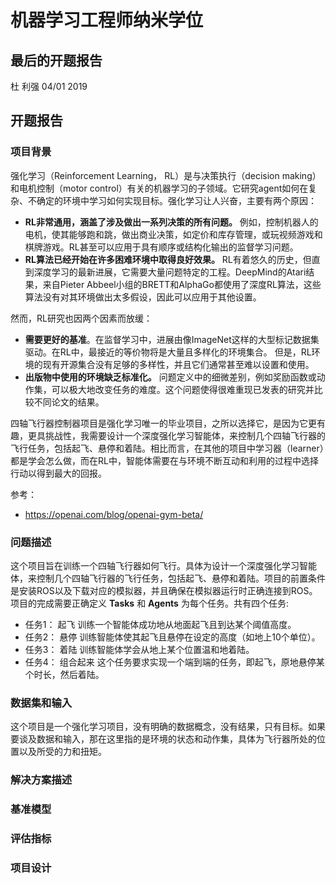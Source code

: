 # 机器学习工程师纳米学位
## 最后的开题报告
杜 利强
04/01 2019

## 开题报告

### 项目背景
强化学习（Reinforcement Learning， RL）是与决策执行（decision making）和电机控制（motor control）有关的机器学习的子领域。它研究agent如何在复杂、不确定的环境中学习如何实现目标。强化学习让人兴奋，主要有两个原因：

* **RL非常通用，涵盖了涉及做出一系列决策的所有问题。** 例如，控制机器人的电机，使其能够跑和跳，做出商业决策，如定价和库存管理，或玩视频游戏和棋牌游戏。RL甚至可以应用于具有顺序或结构化输出的监督学习问题。
* **RL算法已经开始在许多困难环境中取得良好效果。** RL有着悠久的历史，但直到深度学习的最新进展，它需要大量问题特定的工程。DeepMind的Atari结果，来自Pieter Abbeel小组的BRETT和AlphaGo都使用了深度RL算法，这些算法没有对其环境做出太多假设，因此可以应用于其他设置。

然而，RL研究也因两个因素而放缓：

* **需要更好的基准**。在监督学习中，进展由像ImageNet这样的大型标记数据集驱动。在RL中，最接近的等价物将是大量且多样化的环境集合。 但是，RL环境的现有开源集合没有足够的多样性，并且它们通常甚至难以设置和使用。
* **出版物中使用的环境缺乏标准化。** 问题定义中的细微差别，例如奖励函数或动作集，可以极大地改变任务的难度。这个问题使得很难重现已发表的研究并比较不同论文的结果。

四轴飞行器控制器项目是强化学习唯一的毕业项目，之所以选择它，是因为它更有趣，更具挑战性，我需要设计一个深度强化学习智能体，来控制几个四轴飞行器的飞行任务，包括起飞、悬停和着陆。相比而言，在其他的项目中学习器（learner）都是学会怎么做，而在RL中，智能体需要在与环境不断互动和利用的过程中选择行动以得到最大的回报。


参考：

* https://openai.com/blog/openai-gym-beta/


### 问题描述
这个项目旨在训练一个四轴飞行器如何飞行。具体为设计一个深度强化学习智能体，来控制几个四轴飞行器的飞行任务，包括起飞、悬停和着陆。项目的前置条件是安装ROS以及下载对应的模拟器，并且确保在模拟器运行时正确连接到ROS。项目的完成需要正确定义 **Tasks** 和 **Agents** 为每个任务。共有四个任务:

* 任务1： 起飞
  训练一个智能体成功地从地面起飞且到达某个阈值高度。
* 任务2： 悬停
  训练智能体使其起飞且悬停在设定的高度（如地上10个单位）。
* 任务3： 着陆
  训练智能体学会从地上某个位置温和地着陆。
* 任务4： 组合起来
  这个任务要求实现一个端到端的任务，即起飞，原地悬停某个时长，然后着陆。

### 数据集和输入
这个项目是一个强化学习项目，没有明确的数据概念，没有结果，只有目标。如果要谈及数据和输入，那在这里指的是环境的状态和动作集，具体为飞行器所处的位置以及所受的力和扭矩。

### 解决方案描述

### 基准模型

### 评估指标

### 项目设计